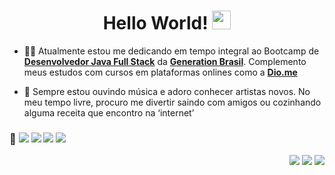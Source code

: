 <h1 align="center"> Hello World! <img src="https://img.icons8.com/color/00000/geography--v3.png" width="30px"></h1>

- 👨‍💻 Atualmente estou me dedicando em tempo integral ao Bootcamp de  **[Desenvolvedor Java Full Stack](https://github.com/robertwtm/generation-brasil)** da **[Generation Brasil](https://www.linkedin.com/school/generationbrasil/)**. Complemento meus estudos com cursos em plataformas onlines como a **[Dio.me](https://www.dio.me/)**

- 🙋 Sempre estou ouvindo música e adoro conhecer artistas novos. No meu tempo livre, procuro me divertir saindo com amigos ou cozinhando alguma receita que encontro na ‘internet’

### 🔧 ![](https://img.shields.io/badge/Code-Java-informational?style=flat&logo=java&logoColor=white) ![](https://img.shields.io/badge/Tools-eclipseIDE-informational?style=flat&logo=Eclipse&logoColor=white) ![](https://img.shields.io/badge/Tools-MySQL-informational?style=flat&logo=mysql&logoColor=white) ![](https://img.shields.io/badge/Tools-Spring-informational?style=flat&logo=Spring&logoColor=white)

<p align="right">
<a href = "mailto:robertwtavares@gmail.com"><img src="https://img.icons8.com/ios-filled/30/ffffff/apple-mail.png"/></a>
<a href = "https://www.linkedin.com/in/robertwtm/"><img src="https://img.icons8.com/ios-filled/30/ffffff/linkedin.png"/></a>
<a href = "https://www.instagram.com/robertwtm/"><img src="https://img.icons8.com/external-kiranshastry-solid-kiranshastry/30/ffffff/external-camera-photography-kiranshastry-solid-kiranshastry.png"/></a>
